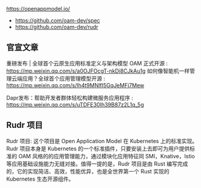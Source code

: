
https://openappmodel.io/


* https://github.com/oam-dev/spec
* https://github.com/oam-dev/rudr

## 官宣文章

重磅发布 | 全球首个云原生应用标准定义与架构模型 OAM 正式开源 : https://mp.weixin.qq.com/s/a0OJFOcgT-nkDi8CJkAu1g
如何像智能机一样管理云端应用？全球首个应用管理模型开源 : https://mp.weixin.qq.com/s/lh4t9MNlfI5GqJeMFj7Mew

Dapr发布：帮助开发者群体轻松构建微服务应用程序
 : https://mp.weixin.qq.com/s/uTDFE30Ih39B87z2L1q_5g

## Rudr 项目

Rudr 项目: 这个项目是 Open Application Model 在 Kubernetes 上的标准实现。Rudr 项目本身是 Kubernetes 的一个标准插件，只要安装上去即可为用户提供标准的 OAM 风格的的应用管理能力，通过模块化应用特征同 SMI，Knative，Istio 等应用基础设施能力无缝对接。值得一提的是，Rudr 项目是由 Rust 编写完成的，它的实现简洁、高效，性能优异，也是全世界第一个 Rust 实现的 Kubernetes 生态开源组件。

